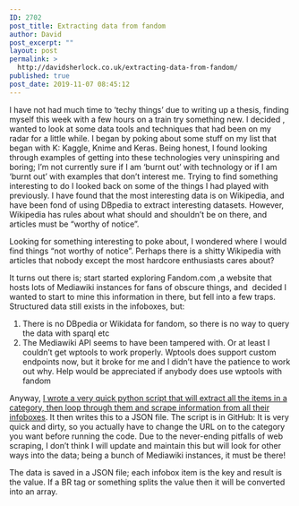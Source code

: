 ```yaml
---
ID: 2702
post_title: Extracting data from fandom
author: David
post_excerpt: ""
layout: post
permalink: >
  http://davidsherlock.co.uk/extracting-data-from-fandom/
published: true
post_date: 2019-11-07 08:45:12
---
```

<!-- wp:paragraph -->
<p>I have not had much time to ‘techy things’ due to writing up
a thesis, finding myself this week with a few hours on a train try something
new. I decided , wanted to look at some data tools and techniques that had been
on my radar for a little while. I began by poking about some stuff on my list
that began with K: Kaggle, Knime and Keras. Being honest, I found looking
through examples of getting into these technologies very uninspiring and
boring; I’m not currently sure if I am ‘burnt out’ with technology or if I am
‘burnt out’ with examples that don’t interest me. Trying to find something
interesting to do I looked back on some of the things I had played with
previously. I have found that the most interesting data is on Wikipedia, and
have been fond of using DBpedia to extract interesting datasets. However,
Wikipedia has rules about what should and shouldn’t be on there, and articles must
be “worthy of notice”.</p>
<!-- /wp:paragraph -->

<!-- wp:paragraph -->
<p>Looking for something interesting to poke about, I wondered
where I would find things “not worthy of notice”. Perhaps there is a shitty
Wikipedia with articles that nobody except the most hardcore enthusiasts cares
about? </p>
<!-- /wp:paragraph -->

<!-- wp:paragraph -->
<p>It turns out there is; start started exploring Fandom.com ,a
website that hosts lots of Mediawiki instances for fans of obscure things, and &nbsp;decided I wanted to start to mine this
information in there, but fell into a few traps. Structured data still exists
in the infoboxes, but:</p>
<!-- /wp:paragraph -->

<!-- wp:list {"ordered":true} -->
<ol><li>There is no DBpedia or Wikidata for fandom, so there
is no way to query the data with sparql etc</li><li>The Mediawiki API seems to have been tampered
with. Or at least I couldn’t get wptools to work properly. Wptools does support
custom endpoints now, but it broke for me and I didn’t have the patience to work
out why. Help would be appreciated if anybody does use wptools with fandom</li></ol>
<!-- /wp:list -->

<!-- wp:paragraph -->
<p>Anyway, <a href="https://github.com/ds10/fandom_scraper">I wrote a very quick python script that will extract all the items in a category, then loop through them and scrape information from all their infoboxes</a>. It then writes this to a JSON file. The script is in GitHub: It is very quick and dirty, so you actually have to change the URL on to the category you want before running the code. Due to the never-ending pitfalls of web scraping, I don’t think I will update and maintain this but will look for other ways into the data; being a bunch of Mediawiki instances, it must be there!</p>
<!-- /wp:paragraph -->

<!-- wp:paragraph -->
<p>The data is saved in a JSON file; each infobox item is the
key and result is the value. If a BR tag or something splits the value then it
will be converted into an array.</p>
<!-- /wp:paragraph -->
